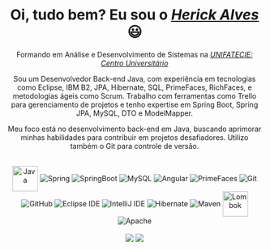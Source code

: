 <div>
  <h1 align="center">Oi, tudo bem? Eu sou o <a href="https://www.linkedin.com/in/herick-kgb222/"><i>Herick Alves</i></a> 😃️</h1>
  <p align="center">Formando em Análise e Desenvolvimento de Sistemas na <a href="https://www.unifatecie.edu.br/"><i>UNIFATECIE: Centro Universitário</i></a> 
<p align="center">
  Sou um Desenvolvedor Back-end Java, com experiência em tecnologias como Eclipse, IBM B2, JPA, Hibernate, SQL, PrimeFaces, RichFaces, e metodologias ágeis como Scrum.
  Trabalho com ferramentas como Trello para gerenciamento de projetos e tenho expertise em Spring Boot, Spring JPA, MySQL, DTO e ModelMapper.
</p>

<p align="center">
  Meu foco está no desenvolvimento back-end em Java, buscando aprimorar minhas habilidades para contribuir em projetos desafiadores. Utilizo também o Git para controle de versão.
</p>
</div>
<div align="center" valign="top"><br>
   <img align="center" alt="Java" height="50" width="50" src="https://user-images.githubusercontent.com/25181517/117201156-9a724800-adec-11eb-9a9d-3cd0f67da4bc.png">
   <img align="center" alt="Spring" src="https://img.shields.io/static/v1?style=for-the-badge&message=Spring&color=6DB33F&logo=Spring&logoColor=FFFFFF&label=">
   <img align="center" alt="SpringBoot" src="https://img.shields.io/badge/Spring_Boot-F2F4F9?style=for-the-badge&logo=spring-boot">
   <img align="center" alt="MySQL" src="https://img.shields.io/static/v1?style=for-the-badge&message=MySQL&color=4479A1&logo=MySQL&logoColor=FFFFFF&label=">
   <img align="center" alt="Angular" src="https://img.shields.io/badge/Angular-DD0031?style=for-the-badge&logo=angular&logoColor=white">
   <img align="center" alt="PrimeFaces" src="https://primefaces.org/showcase/javax.faces.resource/images/primefaces-logo.svg.xhtml?ln=showcase">
   <img align="center" alt="Git" src="https://img.shields.io/static/v1?style=for-the-badge&message=Git&color=F05032&logo=Git&logoColor=FFFFFF&label=">
   <img align="center" alt="GitHub" src="https://img.shields.io/badge/GitHub-100000?style=for-the-badge&logo=github&logoColor=white">
   <img align="center" alt="Eclipse IDE" src="https://img.shields.io/static/v1?style=for-the-badge&message=Eclipse+IDE&color=2C2255&logo=Eclipse+IDE&logoColor=FFFFFF&label="> 
   <img align="center" alt="IntelliJ IDE" src="https://img.shields.io/badge/IntelliJ_IDEA-000000.svg?style=for-the-badge&logo=intellij-idea&logoColor=white"> 
   <img align="center" alt="Hibernate" src="https://img.shields.io/static/v1?style=for-the-badge&message=Hibernate&color=59666C&logo=Hibernate&logoColor=FFFFFF&label=">
   <img align="center" alt="Maven" src="https://img.shields.io/static/v1?style=for-the-badge&message=Apache+Maven&color=C71A36&logo=Apache+Maven&logoColor=FFFFFF&label=">
   <img align="center" alt="Lombok" height="50" width="50" src="https://user-images.githubusercontent.com/25181517/190229463-87fa862f-ccf0-48da-8023-940d287df610.png">
   <img align="center" alt="Apache" src="https://img.shields.io/static/v1?style=for-the-badge&message=Apache&color=D22128&logo=Apache&logoColor=FFFFFF&label=">
</div><br>

<div align="center">
  <a href="https://wa.me/5531995309630" target="_blank"><img src="https://img.shields.io/badge/WhatsApp-25D366?style=for-the-badge&logo=whatsapp&logoColor=white" target="_blank"></a>
  <a href="https://www.linkedin.com/in/herick-kgb222/" target="_blank"><img src="https://img.shields.io/badge/-LinkedIn-%230077B5?style=for-the-badge&logo=linkedin&logoColor=white" target="_blank"></a> 
</div>
